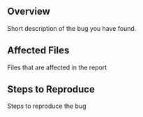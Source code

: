 Overview
-----
Short description of the bug you have found.

Affected Files
-----
Files that are affected in the report

Steps to Reproduce
-----
Steps to reproduce the bug


